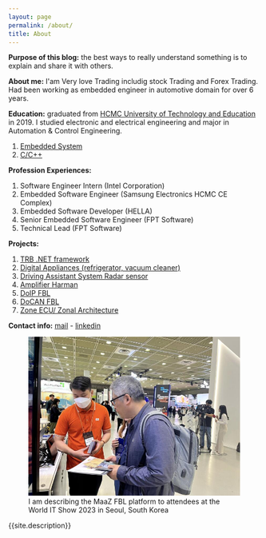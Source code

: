 ```yaml
---
layout: page
permalink: /about/
title: About
---
```

**Purpose of this blog:** the best ways to really understand something is to explain and share it with others.

**About me:** I'am Very love Trading includig stock Trading and Forex Trading. Had been working as embedded engineer in automotive domain for over 6 years.  

**Education:** graduated from [HCMC University of Technology and Education](https://en.hcmute.edu.vn/) in 2019. I studied electronic and electrical engineering and major in Automation & Control Engineering. 
1. [Embedded System](https://link)
2. [C/C++](https://link)

**Profession Experiences:**
1. Software Engineer Intern (Intel Corporation)
2. Embedded Software Engineer (Samsung Electronics HCMC CE Complex)
3. Embedded Software Developer (HELLA)
4. Senior Embedded Software Engineer (FPT Software)
5. Technical Lead (FPT Software)

**Projects:**
1. [TRB .NET framework](https://github.com/)
2. [Digital Appliances (refrigerator, vacuum cleaner)](https://github.com/)
3. [Driving Assistant System Radar sensor](https://github.com/)
4. [Amplifier Harman](https://github.com/)
5. [DoIP FBL](https://github.com/)
6. [DoCAN FBL](https://github.com/)
7. [Zone ECU/ Zonal Architecture](https://github.com/)

**Contact info:** [mail](mailto:sang.tran2197@gmail.com) - [linkedin](https://www.linkedin.com/in/sangtdx/)  

<figure>
  <img src="/assets/img/World_IT_Show_2023.png" alt="World_IT_Show_2023">
  <figcaption>I am describing the MaaZ FBL platform to attendees at the World IT Show 2023 in Seoul, South Korea</figcaption>
</figure>

<p class="message">
  {{site.description}}
</p>
